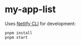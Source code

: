 # my-app-list

Uses [Netlify CLI](https://docs.netlify.com/cli/get-started/) for development:

```
pnpm install
pnpm start
```
